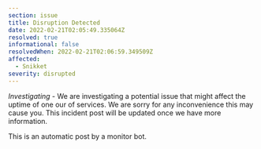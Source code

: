 ```yaml
---
section: issue
title: Disruption Detected
date: 2022-02-21T02:05:49.335064Z
resolved: true
informational: false
resolvedWhen: 2022-02-21T02:06:59.349509Z
affected:
  - Snikket
severity: disrupted
---
```

*Investigating* - We are investigating a potential issue that might affect the uptime of one our of services. We are sorry for any inconvenience this may cause you. This incident post will be updated once we have more information.

This is an automatic post by a monitor bot.
        